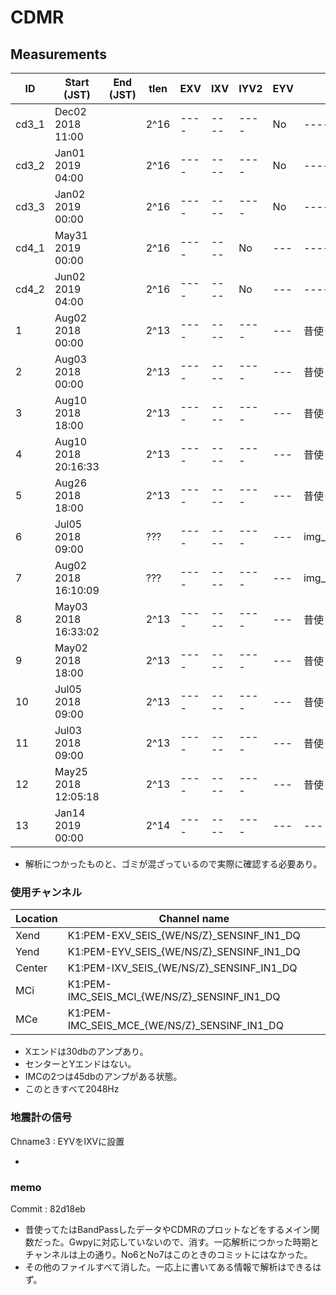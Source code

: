 # CDMR


## Measurements

|ID    | Start (JST)      | End (JST) | tlen | EXV  | IXV  | IYV2 | EYV | Memo | 
|------| ---------------  | --------- | -----| ---- | ---- | ---- | --- | ---- |
|cd3_1 | Dec02 2018 11:00 |           | 2^16 | ---- | ---- | ---- | No  | ---- |
|cd3_2 | Jan01 2019 04:00 |           | 2^16 | ---- | ---- | ---- | No  | ---- |
|cd3_3 | Jan02 2019 00:00 |           | 2^16 | ---- | ---- | ---- | No  | ---- |
|cd4_1 | May31 2019 00:00 |           | 2^16 | ---- | ---- | No   | --- | ---- |
|cd4_2 | Jun02 2019 04:00 |           | 2^16 | ---- | ---- | No   | --- | ---- |
|1     | Aug02 2018 00:00 |           | 2^13 | ---- | ---- | ---- | --- | 昔使ってた |
|2     | Aug03 2018 00:00 |           | 2^13 | ---- | ---- | ---- | --- |昔使ってた |
|3     | Aug10 2018 18:00 |           | 2^13 | ---- | ---- | ---- | --- |昔使ってた |
|4     | Aug10 2018 20:16:33 |        | 2^13 | ---- | ---- | ---- | --- |昔使ってた |
|5     | Aug26 2018 18:00 |           | 2^13 | ---- | ---- | ---- | --- |昔使ってた |
|6     | Jul05 2018 09:00 |           | ???  | ---- | ---- | ---- | --- |img\_cdmr\_xarm.png |
|7     | Aug02 2018 16:10:09 |        | ???  | ---- | ---- | ---- | --- |img\_cdmr\_imc.png |
|8     | May03 2018 16:33:02 |        | 2^13 | ---- | ---- | ---- | --- |昔使ってた |
|9     | May02 2018 18:00 |           | 2^13 | ---- | ---- | ---- | --- |昔使ってた |
|10    | Jul05 2018 09:00 |           | 2^13 | ---- | ---- | ---- | --- |昔使ってた |
|11    | Jul03 2018 09:00 |           | 2^13 | ---- | ---- | ---- | --- |昔使ってた |
|12    | May25 2018 12:05:18 |        | 2^13 | ---- | ---- | ---- | --- |昔使ってた |
|13    | Jan14 2019 00:00 |           | 2^14 | ---- | ---- | ---- | --- |--- |


 * 解析につかったものと、ゴミが混ざっているので実際に確認する必要あり。


### 使用チャンネル
|Location| Channel name|
|---|---|
|Xend  | K1:PEM-EXV\_SEIS\_{WE/NS/Z}\_SENSINF\_IN1\_DQ | 
|Yend  | K1:PEM-EYV\_SEIS\_{WE/NS/Z}\_SENSINF\_IN1\_DQ |
|Center| K1:PEM-IXV\_SEIS\_{WE/NS/Z}\_SENSINF\_IN1\_DQ |
|MCi | K1:PEM-IMC\_SEIS\_MCI\_{WE/NS/Z}\_SENSINF\_IN1\_DQ |
|MCe | K1:PEM-IMC\_SEIS\_MCE\_{WE/NS/Z}\_SENSINF\_IN1\_DQ |


 * Xエンドは30dbのアンプあり。
 * センターとYエンドはない。
 * IMCの2つは45dbのアンプがある状態。
 * このときすべて2048Hz



### 地震計の信号

Chname3 : EYVをIXVに設置

 *  





### memo

Commit : 82d18eb

* 昔使ってたはBandPassしたデータやCDMRのプロットなどをするメイン関数だった。Gwpyに対応していないので、消す。一応解析につかった時期とチャンネルは上の通り。No6とNo7はこのときのコミットにはなかった。
* その他のファイルすべて消した。一応上に書いてある情報で解析はできるはず。





